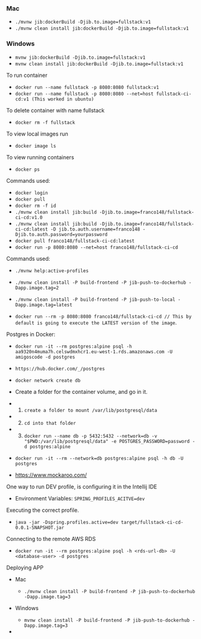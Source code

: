 ### Mac
- `./mvnw jib:dockerBuild -Djib.to.image=fullstack:v1`
- `./mvnw clean install jib:dockerBuild -Djib.to.image=fullstack:v1`

### Windows
- `mvnw jib:dockerBuild -Djib.to.image=fullstack:v1`
- `mvnw clean install jib:dockerBuild -Djib.to.image=fullstack:v1`

To run container
- `docker run --name fullstack -p 8080:8080 fullstack:v1`
- `docker run --name fullstack -p 8080:8080 --net=host fullstack-ci-cd:v1 (This worked in ubuntu)`

To delete container with name fullstack
- `docker rm -f fullstack` 

To view local images run
- `docker image ls`

To view running containers
- `docker ps` 


Commands used: 
- `docker login` 
- `docker pull` 
- `docker rm -f id` 
- `./mvnw clean install jib:build -Djib.to.image=franco148/fullstack-ci-cd:v1.0` 
- `./mvnw clean install jib:build -Djib.to.image=franco148/fullstack-ci-cd:latest -D jib.to.auth.username=franco148 -Djib.to.auth.password=yourpassword` 
- `docker pull franco148/fullstack-ci-cd:latest` 
- `docker run -p 8080:8080 --net=host franco148/fullstack-ci-cd` 


Commands used: 
- `./mvnw help:active-profiles`
- `./mvnw clean install -P build-frontend -P jib-push-to-dockerhub -Dapp.image.tag=2`
- `./mvnw clean install -P build-frontend -P jib-push-to-local -Dapp.image.tag=latest`

- `docker run --rm -p 8080:8080 franco148/fullstack-ci-cd // This by default is going to execute the LATEST version of the image`.



Postgres in Docker:

- `docker run -it --rm postgres:alpine psql -h aa9320n4muma7h.celswdmxhcr1.eu-west-1.rds.amazonaws.com -U amigoscode -d postgres`

- `https://hub.docker.com/_/postgres`

- `docker network create db`
- Create a folder for the container volume, and go in it.

- 1. `create a folder to mount /var/lib/postgresql/data`
- 2. `cd into that folder`
- 3. `docker run --name db -p 5432:5432 --network=db -v "$PWD:/var/lib/postgresql/data" -e POSTGRES_PASSWORD=password -d postgres:alpine`

- `docker run -it --rm --network=db postgres:alpine psql -h db -U postgres`

- https://www.mockaroo.com/



One way to run DEV profile, is configuring it in the Intellij IDE
- Environment Variables: `SPRING_PROFILES_ACITVE=dev`

Executing the correct profile.
- `java -jar -Dspring.profiles.active=dev target/fullstack-ci-cd-0.0.1-SNAPSHOT.jar`

Connecting to the remote AWS RDS
- `docker run -it --rm postgres:alpine psql -h <rds-url-db> -U <database-user> -d postgres`




Deploying APP
- Mac
  - `./mvnw clean install -P build-frontend -P jib-push-to-dockerhub -Dapp.image.tag=3`

- Windows
  - `mvnw clean install -P build-frontend -P jib-push-to-dockerhub -Dapp.image.tag=3`


-






























